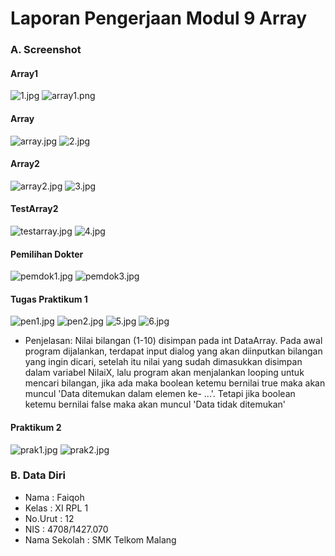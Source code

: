 # Laporan Pengerjaan Modul 9 Array

### A. Screenshot
#### Array1
![1.jpg](https://s29.postimg.org/xvuwrxfnb/image.jpg)
![array1.png](https://s27.postimg.org/grnxyzx4z/array1.png)

#### Array
![array.jpg](https://s30.postimg.org/iey3j9tgx/array.jpg)
![2.jpg](https://s29.postimg.org/5wqblvr07/image.jpg)

#### Array2
![array2.jpg](https://s30.postimg.org/42g0953xd/array2.jpg)
![3.jpg](https://s29.postimg.org/un211sc0n/image.jpg)

#### TestArray2
![testarray.jpg](https://s29.postimg.org/6okt17r6f/testarray.jpg)
![4.jpg](https://s30.postimg.org/4reuhejhd/image.jpg)

#### Pemilihan Dokter
![pemdok1.jpg](https://s29.postimg.org/d0svsqqdz/pemdok1.jpg)
![pemdok3.jpg](https://s27.postimg.org/9lpr0qmc3/pemdok3.jpg)

#### Tugas Praktikum 1
![pen1.jpg](https://s24.postimg.org/9nmnqyu85/pen1.jpg)
![pen2.jpg](https://s23.postimg.org/ajvvn8uiz/pen2.jpg)
![5.jpg](https://s29.postimg.org/s47qyloav/image.jpg)
![6.jpg](https://s29.postimg.org/ji6tjs23b/image.jpg)

- Penjelasan:
Nilai bilangan (1-10) disimpan pada int DataArray. Pada awal program dijalankan, 
terdapat input dialog yang akan diinputkan bilangan yang ingin dicari, 
setelah itu nilai yang sudah dimasukkan disimpan dalam variabel NilaiX, 
lalu program akan menjalankan looping untuk mencari bilangan, 
jika ada maka boolean ketemu bernilai true maka akan muncul 'Data ditemukan dalam elemen ke- ...'.
Tetapi jika boolean ketemu bernilai false maka akan muncul 'Data tidak ditemukan'

#### Praktikum 2
![prak1.jpg](https://s30.postimg.org/yn3sw7e5t/prak1.jpg)
![prak2.jpg](https://s29.postimg.org/4nty24wxj/prak2.jpg)


### B. Data Diri
- Nama  : Faiqoh
- Kelas : XI RPL 1
- No.Urut : 12
- NIS   : 4708/1427.070
- Nama Sekolah : SMK Telkom Malang
